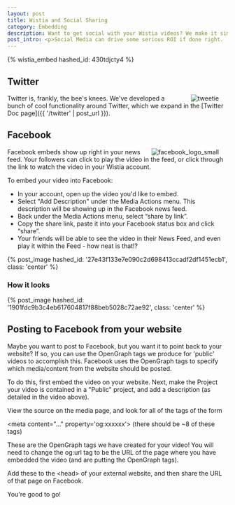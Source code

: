 ```yaml
---
layout: post
title: Wistia and Social Sharing
category: Embedding
description: Want to get social with your Wistia videos? We make it simple to share and track your videos on your favorite social media sites, such as Facebook and Twitter.
post_intro: <p>Social Media can drive some serious ROI if done right.  Vehicles like Facebook and Twitter can be used to spread a business message effectively, especially if delivered in an easy to consume and share way.  The best way to do that is with video - it's perfect for social media attention spans, so it tends to 'travel' better than blocks of text.</p><p>Now that you've got your video uploaded to Wistia, how do you share it and track the performance on Social Media sites?  This tutorial will help.  The two services we're focused on here are Facebook and Twitter.</p>
---
```


{% wistia_embed hashed_id: 430tdjcty4 %}

## Twitter

<div class="post_image" style="margin: 0 20px; float:right; border:none;"><img src="http://embed.wistia.com/deliveries/3a67076d7972f84eebc61d1eb890300e6850e9c3.png" alt="tweetie" /></div>

Twitter is, frankly, the bee's knees. We've developed a bunch of cool functionality
around Twitter, which we expand in the [Twitter Doc page]({{ '/twitter' | post_url }}).

## Facebook

<div class="post_image" style="margin: 0 20px; float:right;border:none;"><img src="http://embed.wistia.com/deliveries/d135791934d06deb1e7e5d5894e71a12019ecad4.png" alt="facebook_logo_small" /></div>

Facebook embeds show up right in your news feed.  Your followers can click to play the video in the feed, or click through the link to watch the video in your Wistia account.

To embed your video into Facebook:

*  In your account, open up the video you'd like to embed.
*  Select "Add Description" under the <span class="action_menu">Media Actions</span> menu.  This description will be showing up in the Facebook news feed.
*  Back under the <span class="action_menu">Media Actions</span> menu, select “share by link”.
*  Copy the share link, paste it into your Facebook status box and click “share”.
*  Your friends will be able to see the video in their News Feed, and even play it within the Feed - how neat is that!?

{% post_image hashed_id: '27e43f133e7e090c2d698413ccadf2df1451ecb1', class: 'center' %}

### How it looks

{% post_image hashed_id: '1901fdc9b3c4eb617604817f88beb5028c72ae92', class: 'center' %}

## Posting to Facebook from your website

Maybe you want to post to Facebook, but you want it to point back to your website?  If so, you can use the OpenGraph tags we produce for 'public' videos to accomplish this. Facebook uses the OpenGraph tags to specify which media/content from the website should be posted.

To do this, first embed the video on your website.  Next, make the Project your video is contained in a "Public" project, and add a description (as detailed in the video above).

View the source on the media page, and look for all of the tags of the form

<span class="code">&lt;meta content="..." property='og:xxxxxx'&gt;</span> (there should be ~8 of these tags)

These are the OpenGraph tags we have created for your video! You will need to change the og:url tag to be the URL of the page where you have embedded the video (and are putting the OpenGraph tags).

Add these to the <span class="code">&lt;head&gt;</span> of your external website, and then share the URL of that page on Facebook.

You're good to go!




